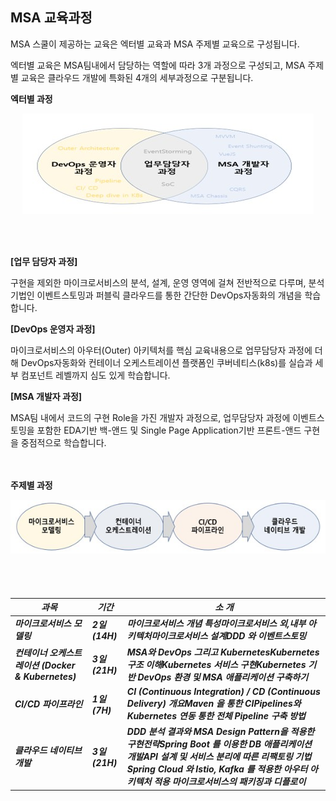 ## MSA 교육과정

MSA 스쿨이 제공하는 교육은 엑터별 교육과 MSA 주제별 교육으로 구성됩니다.

엑터별 교육은 MSA팀내에서 담당하는 역할에 따라 3개 과정으로 구성되고, MSA 주제별 교육은 클라우드 개발에 특화된 4개의 세부과정으로 구분됩니다.

**엑터별 과정**

<div style="text-align: center;">

 ![](/contents/05_커뮤니티%20및%20교육/02/image1.jpg)
 
</div>
 
 <br/><br/>
 
**[업무 담당자 과정]**

구현을 제외한 마이크로서비스의 분석, 설계, 운영 영역에 걸쳐 전반적으로 다루며, 분석 기법인 이벤트스토밍과 퍼블릭 클라우드를 통한 간단한 DevOps자동화의 개념을 학습합니다.

**[DevOps 운영자 과정]**

마이크로서비스의 아우터(Outer) 아키텍처를 핵심 교육내용으로 업무담당자 과정에 더해 DevOps자동화와 컨테이너 오케스트레이션 플랫폼인 쿠버네티스(k8s)를 실습과 세부 컴포넌트 레벨까지 심도 있게 학습합니다.

**[MSA 개발자 과정]**

MSA팀 내에서 코드의 구현 Role을 가진 개발자 과정으로, 업무담당자 과정에 이벤트스토밍을 포함한 EDA기반 백-앤드 및 Single Page Application기반 프론트-앤드 구현을 중점적으로 학습합니다.

 <br/><br/> 
**주제별 과정**

<div style="text-align: center;">

 ![](/contents/05_커뮤니티%20및%20교육/02/image2.jpg)

</div>

<h5>

<br/><br/>
 
| **과목** | **기간** | **소  개** |
| --- | --- | --- |
| **마이크로서비스 모델링** | 2일(14H) | 마이크로서비스 개념 특성마이크로서비스 외,내부 아키텍처마이크로서비스 설계DDD 와 이벤트스토밍 |
| **컨테이너 오케스트레이션** (Docker &amp; Kubernetes) | 3일(21H) | MSA와 DevOps 그리고 KubernetesKubernetes 구조 이해Kubernetes 서비스 구현Kubernetes 기반 DevOps 환경 및 MSA 애플리케이션 구축하기 |
| **CI/CD 파이프라인** | 1일(7H) | CI (Continuous Integration) / CD (Continuous Delivery) 개요Maven 을 통한 CIPipelines와 Kubernetes 연동 통한 전체 Pipeline 구축 방법 |
| **클라우드 네이티브 개발** | 3일(21H) | DDD 분석 결과와 MSA Design Pattern을 적용한 구현전략Spring Boot 를 이용한 DB 애플리케이션 개발API 설계 및 서비스 분리에 따른 리팩토링 기법Spring Cloud 와 Istio, Kafka 를 적용한 아우터 아키텍처 적용 마이크로서비스의 패키징과 디플로이 |

</h5>